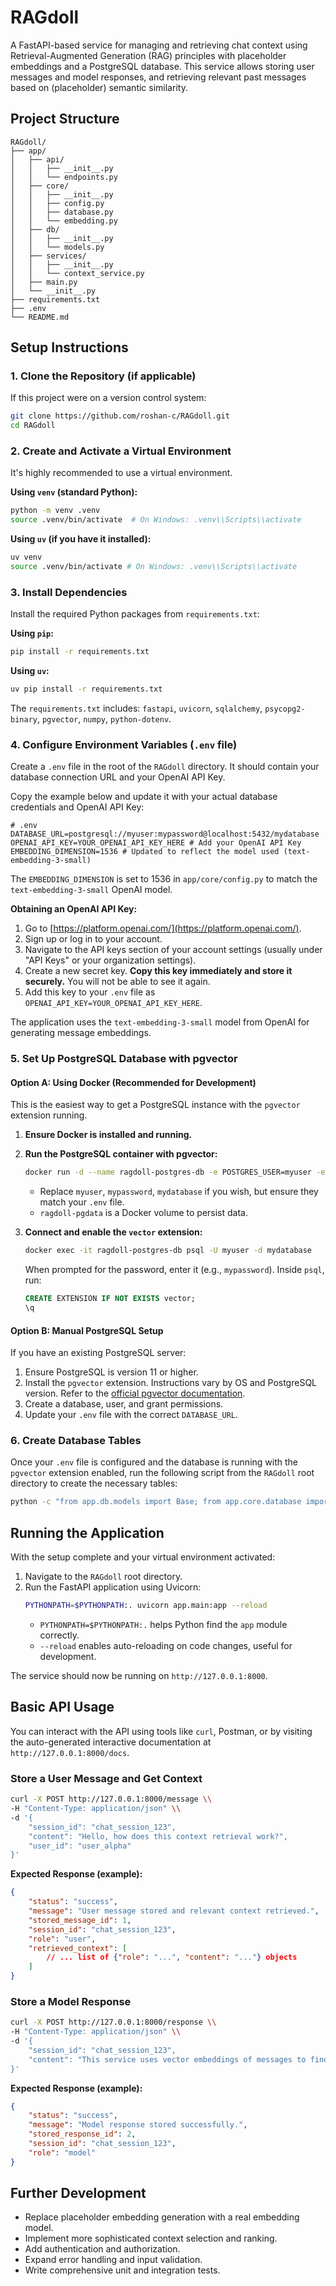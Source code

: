# RAGdoll

A FastAPI-based service for managing and retrieving chat context using Retrieval-Augmented Generation (RAG) principles with placeholder embeddings and a PostgreSQL database. This service allows storing user messages and model responses, and retrieving relevant past messages based on (placeholder) semantic similarity.

## Project Structure

```
RAGdoll/
├── app/
│   ├── api/
│   │   ├── __init__.py
│   │   └── endpoints.py
│   ├── core/
│   │   ├── __init__.py
│   │   ├── config.py
│   │   ├── database.py
│   │   └── embedding.py
│   ├── db/
│   │   ├── __init__.py
│   │   └── models.py
│   ├── services/
│   │   ├── __init__.py
│   │   └── context_service.py
│   ├── main.py
│   └── __init__.py
├── requirements.txt
├── .env
└── README.md
```

## Setup Instructions

### 1. Clone the Repository (if applicable)
If this project were on a version control system:
```bash
git clone https://github.com/roshan-c/RAGdoll.git
cd RAGdoll
```

### 2. Create and Activate a Virtual Environment
It\'s highly recommended to use a virtual environment.

**Using `venv` (standard Python):**
```bash
python -m venv .venv
source .venv/bin/activate  # On Windows: .venv\\Scripts\\activate
```

**Using `uv` (if you have it installed):**
```bash
uv venv
source .venv/bin/activate # On Windows: .venv\\Scripts\\activate
```

### 3. Install Dependencies
Install the required Python packages from `requirements.txt`:

**Using `pip`:**
```bash
pip install -r requirements.txt
```

**Using `uv`:**
```bash
uv pip install -r requirements.txt
```
The `requirements.txt` includes: `fastapi`, `uvicorn`, `sqlalchemy`, `psycopg2-binary`, `pgvector`, `numpy`, `python-dotenv`.

### 4. Configure Environment Variables (`.env` file)
Create a `.env` file in the root of the `RAGdoll` directory. It should contain your database connection URL and your OpenAI API Key.

Copy the example below and update it with your actual database credentials and OpenAI API Key:
```env
# .env
DATABASE_URL=postgresql://myuser:mypassword@localhost:5432/mydatabase
OPENAI_API_KEY=YOUR_OPENAI_API_KEY_HERE # Add your OpenAI API Key
EMBEDDING_DIMENSION=1536 # Updated to reflect the model used (text-embedding-3-small)
```
The `EMBEDDING_DIMENSION` is set to 1536 in `app/core/config.py` to match the `text-embedding-3-small` OpenAI model.

**Obtaining an OpenAI API Key:**
1.  Go to [https://platform.openai.com/](https://platform.openai.com/).
2.  Sign up or log in to your account.
3.  Navigate to the API keys section of your account settings (usually under "API Keys" or your organization settings).
4.  Create a new secret key. **Copy this key immediately and store it securely.** You will not be able to see it again.
5.  Add this key to your `.env` file as `OPENAI_API_KEY=YOUR_OPENAI_API_KEY_HERE`.

The application uses the `text-embedding-3-small` model from OpenAI for generating message embeddings.

### 5. Set Up PostgreSQL Database with pgvector

#### Option A: Using Docker (Recommended for Development)
This is the easiest way to get a PostgreSQL instance with the `pgvector` extension running.

1.  **Ensure Docker is installed and running.**
2.  **Run the PostgreSQL container with pgvector:**
    ```bash
    docker run -d --name ragdoll-postgres-db -e POSTGRES_USER=myuser -e POSTGRES_PASSWORD=mypassword -e POSTGRES_DB=mydatabase -p 5432:5432 -v ragdoll-pgdata:/var/lib/postgresql/data pgvector/pgvector:pg16
    ```
    *   Replace `myuser`, `mypassword`, `mydatabase` if you wish, but ensure they match your `.env` file.
    *   `ragdoll-pgdata` is a Docker volume to persist data.

3.  **Connect and enable the `vector` extension:**
    ```bash
    docker exec -it ragdoll-postgres-db psql -U myuser -d mydatabase
    ```
    When prompted for the password, enter it (e.g., `mypassword`).
    Inside `psql`, run:
    ```sql
    CREATE EXTENSION IF NOT EXISTS vector;
    \q
    ```

#### Option B: Manual PostgreSQL Setup
If you have an existing PostgreSQL server:
1.  Ensure PostgreSQL is version 11 or higher.
2.  Install the `pgvector` extension. Instructions vary by OS and PostgreSQL version. Refer to the [official pgvector documentation](https://github.com/pgvector/pgvector).
3.  Create a database, user, and grant permissions.
4.  Update your `.env` file with the correct `DATABASE_URL`.

### 6. Create Database Tables
Once your `.env` file is configured and the database is running with the `pgvector` extension enabled, run the following script from the `RAGdoll` root directory to create the necessary tables:

```bash
python -c "from app.db.models import Base; from app.core.database import engine; Base.metadata.create_all(bind=engine); print('Tables created (if they didn\'t exist).')"
```

## Running the Application

With the setup complete and your virtual environment activated:

1.  Navigate to the `RAGdoll` root directory.
2.  Run the FastAPI application using Uvicorn:
    ```bash
    PYTHONPATH=$PYTHONPATH:. uvicorn app.main:app --reload
    ```
    *   `PYTHONPATH=$PYTHONPATH:.` helps Python find the `app` module correctly.
    *   `--reload` enables auto-reloading on code changes, useful for development.

The service should now be running on `http://127.0.0.1:8000`.

## Basic API Usage

You can interact with the API using tools like `curl`, Postman, or by visiting the auto-generated interactive documentation at `http://127.0.0.1:8000/docs`.

### Store a User Message and Get Context
```bash
curl -X POST http://127.0.0.1:8000/message \\
-H "Content-Type: application/json" \\
-d '{
    "session_id": "chat_session_123",
    "content": "Hello, how does this context retrieval work?",
    "user_id": "user_alpha"
}'
```
**Expected Response (example):**
```json
{
    "status": "success",
    "message": "User message stored and relevant context retrieved.",
    "stored_message_id": 1,
    "session_id": "chat_session_123",
    "role": "user",
    "retrieved_context": [
        // ... list of {"role": "...", "content": "..."} objects
    ]
}
```

### Store a Model Response
```bash
curl -X POST http://127.0.0.1:8000/response \\
-H "Content-Type: application/json" \\
-d '{
    "session_id": "chat_session_123",
    "content": "This service uses vector embeddings of messages to find semantically similar past messages within the same session."
}'
```
**Expected Response (example):**
```json
{
    "status": "success",
    "message": "Model response stored successfully.",
    "stored_response_id": 2,
    "session_id": "chat_session_123",
    "role": "model"
}
```

## Further Development
*   Replace placeholder embedding generation with a real embedding model.
*   Implement more sophisticated context selection and ranking.
*   Add authentication and authorization.
*   Expand error handling and input validation.
*   Write comprehensive unit and integration tests. 
